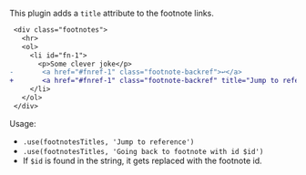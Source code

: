 This plugin adds a `title` attribute to the footnote links.


```diff
 <div class="footnotes">
   <hr>
   <ol>
     <li id="fn-1">
       <p>Some clever joke</p>
-       <a href="#fnref-1" class="footnote-backref">↩</a>
+       <a href="#fnref-1" class="footnote-backref" title="Jump to reference">↩</a>
     </li>
   </ol>
 </div>
```

Usage:

* `.use(footnotesTitles, 'Jump to reference')`
* `.use(footnotesTitles, 'Going back to footnote with id $id')`
* If `$id` is found in the string, it gets replaced with the footnote id.
